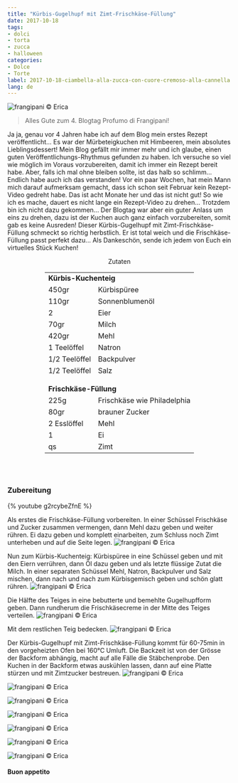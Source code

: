 ```yaml
---
title: "Kürbis-Gugelhupf mit Zimt-Frischkäse-Füllung"
date: 2017-10-18
tags:
- dolci 
- torta
- zucca
- halloween
categories:
- Dolce
- Torte
label: 2017-10-18-ciambella-alla-zucca-con-cuore-cremoso-alla-cannella
lang: de 
---
```

![](../2017-10-18-ciambella-alla-zucca-con-cuore-cremoso-alla-cannella/header.jpg "frangipani © Erica")

> Alles Gute zum 4. Blogtag Profumo di Frangipani!

Ja ja, genau vor 4 Jahren habe ich auf dem Blog mein erstes Rezept veröffentlicht... Es war der Mürbeteigkuchen mit Himbeeren, mein absolutes Lieblingsdessert! Mein Blog gefällt mir immer mehr und ich glaube, einen guten Veröffentlichungs-Rhythmus gefunden zu haben. Ich versuche so viel wie möglich im Voraus vorzubereiten, damit ich immer ein Rezept bereit habe. Aber, falls ich mal ohne bleiben sollte, ist das halb so schlimm... Endlich habe auch ich das verstanden!
Vor ein paar Wochen, hat mein Mann mich darauf aufmerksam gemacht, dass ich schon seit Februar kein Rezept-Video gedreht habe. Das ist acht Monate her und das ist nicht gut! So wie ich es mache, dauert es nicht lange ein Rezept-Video zu drehen... Trotzdem bin ich nicht dazu gekommen... Der Blogtag war aber ein guter Anlass um eins zu drehen, dazu ist der Kuchen auch ganz einfach vorzubereiten, somit gab es keine Ausreden! Dieser Kürbis-Gugelhupf mit Zimt-Frischkäse-Füllung schmeckt so richtig herbstlich. Er ist total weich und die Frischkäse-Füllung passt perfekt dazu... Als Dankeschön, sende ich jedem von Euch ein virtuelles Stück Kuchen!

<div id="wrapper" style="text-align: center">
  <div id="yourdiv" style="display: inline-block;">
    <div class="ingredients">
      <div class="ingredients-title">Zutaten</div>
           <table>
        <tbody>
          <tr>
            <td colspan="2"><b>Kürbis-Kuchenteig</b></td>
          </tr>
          <tr>
            <td>450gr</td>
            <td>Kürbispüree</td>
          </tr>
          <tr>
            <td>110gr</td>
            <td>Sonnenblumenöl</td>
          </tr>
          <tr>
            <td>2</td>
            <td>Eier</td>
          </tr>
          <tr>
            <td>70gr</td>
            <td>Milch</td>
          </tr>
          <tr>
            <td>420gr</td>
            <td>Mehl</td>
          </tr>
          <tr>
            <td>1 Teelöffel</td>
            <td>Natron</td>
          </tr>
          <tr>
            <td>1/2 Teelöffel</td>
            <td>Backpulver</td>
           </tr>
          <tr>
            <td>1/2 Teelöffel</td>
            <td>Salz</td>
          </tr>
          <tr style="height: 15px;"></tr>
          <tr>          
            <td colspan="2"><b>Frischkäse-Füllung</b></td>
          </tr>
          <tr>
            <td>225g</td>
            <td>Frischkäse wie Philadelphia</td>
          </tr>
          <tr>
            <td>80gr</td>
            <td>brauner Zucker</td>
          </tr>
          <tr>
            <td>2 Esslöffel</td>
            <td>Mehl</td>
          </tr>
          <tr>
            <td>1</td>
            <td>Ei</td>
          </tr>
          <tr>
            <td>qs</td>
            <td>Zimt</td>
          </tr>
        </tbody>
      </table>
      <br></br>
    </div>
  </div>
</div>


<h3>
  <font color="grey">
    <i class="fa fa-cogs"></i>
  </font> Zubereitung
</h3>

{% youtube g2rcybeZfnE %}

Als erstes die Frischkäse-Füllung vorbereiten. In einer Schüssel Frischkäse und Zucker zusammen vermengen, dann Mehl dazu geben und weiter rühren. Ei dazu geben und komplett einarbeiten, zum Schluss noch Zimt unterheben und auf die Seite legen.
![](../2017-10-18-ciambella-alla-zucca-con-cuore-cremoso-alla-cannella/cremadiformaggio.jpg "frangipani © Erica")

Nun zum Kürbis-Kuchenteig: Kürbispüree in eine Schüssel geben und mit den Eiern verrühren, dann Öl dazu geben und als letzte flüssige Zutat die Milch. In einer separaten Schüssel Mehl, Natron, Backpulver und Salz mischen, dann nach und nach zum Kürbisgemisch geben und schön glatt rühren.
![](../2017-10-18-ciambella-alla-zucca-con-cuore-cremoso-alla-cannella/impasto.jpg "frangipani © Erica")

Die Hälfte des Teiges in eine bebutterte und bemehlte Gugelhupfform geben. Dann rundherum die Frischkäsecreme in der Mitte des Teiges verteilen.
![](../2017-10-18-ciambella-alla-zucca-con-cuore-cremoso-alla-cannella/teglia1.jpg "frangipani © Erica")

Mit dem restlichen Teig bedecken.
![](../2017-10-18-ciambella-alla-zucca-con-cuore-cremoso-alla-cannella/teglia2.jpg "frangipani © Erica")

Der Kürbis-Gugelhupf mit Zimt-Frischkäse-Füllung kommt für 60-75min in den vorgeheizten Ofen bei 160°C Umluft. Die Backzeit ist von der Grösse der Backform abhängig, macht auf alle Fälle die Stäbchenprobe. Den Kuchen in der Backform etwas auskühlen lassen, dann auf eine Platte stürzen und mit Zimtzucker bestreuen.
![](../2017-10-18-ciambella-alla-zucca-con-cuore-cremoso-alla-cannella/risultato1.jpg "frangipani © Erica")

![](../2017-10-18-ciambella-alla-zucca-con-cuore-cremoso-alla-cannella/risultato2.jpg "frangipani © Erica")

![](../2017-10-18-ciambella-alla-zucca-con-cuore-cremoso-alla-cannella/risultato3.jpg "frangipani © Erica")

![](../2017-10-18-ciambella-alla-zucca-con-cuore-cremoso-alla-cannella/risultato4.jpg "frangipani © Erica")

![](../2017-10-18-ciambella-alla-zucca-con-cuore-cremoso-alla-cannella/risultato5.jpg "frangipani © Erica")

![](../2017-10-18-ciambella-alla-zucca-con-cuore-cremoso-alla-cannella/risultato6.jpg "frangipani © Erica")

![](../2017-10-18-ciambella-alla-zucca-con-cuore-cremoso-alla-cannella/risultato7.jpg "frangipani © Erica")

<h4>Buon appetito
  <font color="red">
    <i class="fa fa-smile-o"></i>
  </font>
</h4>